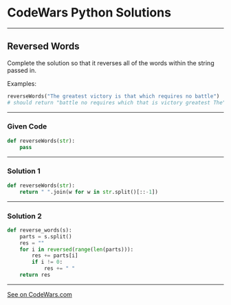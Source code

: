 # CodeWars Python Solutions

---

## Reversed Words

Complete the solution so that it reverses all of the words within the string passed in.

Examples:

```python
reverseWords("The greatest victory is that which requires no battle")
# should return "battle no requires which that is victory greatest The"
```


---

### Given Code


```python
def reverseWords(str):
    pass
```

---

### Solution 1


```python
def reverseWords(str):
    return " ".join(w for w in str.split()[::-1])
```


-----

### Solution 2


```python
def reverse_words(s):
    parts = s.split()
    res = ""
    for i in reversed(range(len(parts))):
        res += parts[i]
        if i != 0:
            res += " "
    return res
```


---
[See on CodeWars.com](https://www.codewars.com/kata/51c8991dee245d7ddf00000e/)
